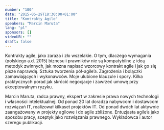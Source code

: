 ```yaml
---
number: "100"
date: "2015-06-29T18:30:00+01:00"
title: "Kontrakty Agile"
speakers: "Marcin Maruta"
lang: "pl"
sponsors: []
videoURL: ""
draft: false
---
```


Kontrakty agile, jako zaraza i zło wszelakie. O tym, dlaczego wymagania (polskiego a.d. 2015) biznesu i prawników nie są kompatybilne z ideą metodyk zwinnych, jak można napisać wzorcowy kontrakt agile i jak go się pisze naprawdę. Sztuka tworzenia pół-agile’a. Zagrożenia i bolączki zamawiających i wykonawców. Moje ulubione klauzule i spory. Kilka praktycznych porad jak skrócić negocjacje i zawrzeć umowę przy akceptowalnym ryzyku.

Marcin Maruta, radca prawny, ekspert w zakresie prawa nowych technologii i własności intelektualnej. Od ponad 20 lat doradza nabywcom i dostawcom rozwiązań IT, realizował kilkaset projektów IT. Od ponad dwóch lat aktywnie zaangażowany w projekty agilowe i do agile zbliżone. Entuzjasta agile’a jako sposobu pracy, sceptyk jako rozwiązania prawnego. Wykładowca i autor szeregu publikacji.



